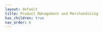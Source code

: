 ```yaml
---
layout: default
title: Product Management and Merchandising
has_children: true
nav_order: 6
---
```

